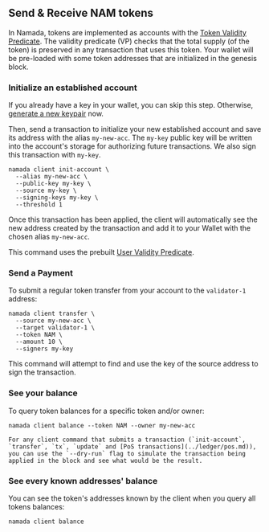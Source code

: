 ## Send & Receive NAM tokens

In Namada, tokens are implemented as accounts with the [Token Validity Predicate](https://github.com/anoma/namada/blob/namada/wasm/wasm_source/src/vp_token.rs). The validity predicate (VP) checks that the total supply (of the token) is preserved in any transaction that uses this token. Your wallet will be pre-loaded with some token addresses that are initialized in the genesis block.

### Initialize an established account

If you already have a key in your wallet, you can skip this step. Otherwise, [generate a new keypair](./an-introduction-to-namada-addresses.md#generate-a-keypair) now.

Then, send a transaction to initialize your new established account and save its address with the alias `my-new-acc`. The `my-key` public key will be written into the account's storage for authorizing future transactions. We also sign this transaction with `my-key`.

```shell
namada client init-account \
  --alias my-new-acc \
  --public-key my-key \
  --source my-key \
  --signing-keys my-key \
  --threshold 1
```

Once this transaction has been applied, the client will automatically see the new address created by the transaction and add it to your Wallet with the chosen alias `my-new-acc`.

This command uses the prebuilt [User Validity Predicate](https://github.com/anoma/namada/blob/namada/wasm/wasm_source/src/vp_token.rs).

### Send a Payment

To submit a regular token transfer from your account to the `validator-1` address:

```shell
namada client transfer \
  --source my-new-acc \
  --target validator-1 \
  --token NAM \
  --amount 10 \
  --signers my-key
```

This command will attempt to find and use the key of the source address to sign the transaction.

### See your balance

To query token balances for a specific token and/or owner:

```shell
namada client balance --token NAM --owner my-new-acc
```

```admonish note
For any client command that submits a transaction (`init-account`, `transfer`, `tx`, `update` and [PoS transactions](../ledger/pos.md)), you can use the `--dry-run` flag to simulate the transaction being applied in the block and see what would be the result.

```

### See every known addresses' balance

You can see the token's addresses known by the client when you query all tokens balances:

```shell
namada client balance
```